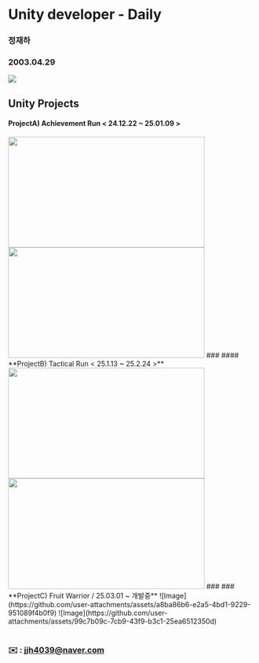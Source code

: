 # **Unity developer - Daily**

### **정재하**
### **2003.04.29**
<img src="https://img.shields.io/badge/unity-ffffff?style=for-the-badge&logo=unity&logoColor=black">

## Unity Projects

#### **ProjectA) Achievement Run < 24.12.22 ~ 25.01.09 >**
<img src=https://github.com/user-attachments/assets/0d00eeae-8f97-4cce-9d47-a6e45272ae94 width="400" height="225"/>
<img src=https://github.com/user-attachments/assets/7113e1e6-136a-402c-84ad-11e6b81a60a2 width="400" height="225"/>
###
#### **ProjectB) Tactical Run < 25.1.13 ~ 25.2.24 >**
<img src=https://github.com/user-attachments/assets/163fac54-55ec-424d-b734-763d42381670 width="400" height="225"/>
<img src=https://github.com/user-attachments/assets/a365bd57-d140-4bc0-967b-b9eac05d7a17 width="400" height="225"/>
###
### **ProjectC) Fruit Warrior / 25.03.01 ~ 개발중**
![Image](https://github.com/user-attachments/assets/a8ba86b6-e2a5-4bd1-9229-951089f4b0f9) ![Image](https://github.com/user-attachments/assets/99c7b09c-7cb9-43f9-b3c1-25ea6512350d)

#

### ✉️ : jjh4039@naver.com 
